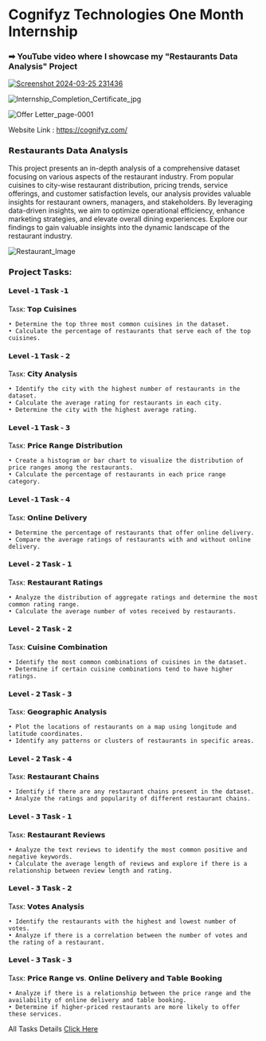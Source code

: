 # Cognifyz Technologies One Month Internship

### ➡ YouTube video where I showcase my "Restaurants Data Analysis" Project 

[![Screenshot 2024-03-25 231436](https://github.com/Saquibtechlotraining/Cognifyz_Technologies_Internship_Project/assets/91885135/4094ff3c-5dec-49d4-9ce0-e209dd7d7765)](https://youtu.be/VDzDvQDl25s?si=N7pGuzK-VVYukFoS)


![Internship_Completion_Certificate_jpg](https://github.com/Saquibtechlotraining/Cognifyz_Technologies_Internship_Project/assets/91885135/2685864e-0b9b-4438-bb62-fdb358f0d666)

![Offer Letter_page-0001](https://github.com/Saquibtechlotraining/Cognifyz_Technologies_Internship_Project/assets/91885135/4b4db1e4-e4d1-43f6-accf-aaef9a94741d)

Website Link : https://cognifyz.com/

### 𝗥𝗲𝘀𝘁𝗮𝘂𝗿𝗮𝗻𝘁𝘀 𝗗𝗮𝘁𝗮 𝗔𝗻𝗮𝗹𝘆𝘀𝗶𝘀
This project presents an in-depth analysis of a comprehensive dataset focusing on various aspects of the restaurant industry. From popular cuisines to city-wise restaurant distribution, pricing trends, service offerings, and customer satisfaction levels, our analysis provides valuable insights for restaurant owners, managers, and stakeholders. By leveraging data-driven insights, we aim to optimize operational efficiency, enhance marketing strategies, and elevate overall dining experiences. Explore our findings to gain valuable insights into the dynamic landscape of the restaurant industry.

![Restaurant_Image](https://github.com/Saquibtechlotraining/Cognifyz_Technologies_Internship_Project/assets/91885135/c0e8d595-7704-4ab4-a7f2-1cb8a8bfc210)

### 𝗣𝗿𝗼𝗷𝗲𝗰𝘁 𝗧𝗮𝘀𝗸𝘀:

#### 𝗟𝗲𝘃𝗲𝗹 -𝟭 𝗧𝗮𝘀𝗸 -𝟭
Tᴀsᴋ: 𝗧𝗼𝗽 𝗖𝘂𝗶𝘀𝗶𝗻𝗲𝘀
     
    • Determine the top three most common cuisines in the dataset.
    • Calculate the percentage of restaurants that serve each of the top cuisines.

#### 𝗟𝗲𝘃𝗲𝗹 -𝟭 𝗧𝗮𝘀𝗸 - 𝟮
Tᴀsᴋ: 𝗖𝗶𝘁𝘆 𝗔𝗻𝗮𝗹𝘆𝘀𝗶𝘀
    
    • Identify the city with the highest number of restaurants in the dataset.
    • Calculate the average rating for restaurants in each city.
    • Determine the city with the highest average rating.

#### 𝗟𝗲𝘃𝗲𝗹 -𝟭 𝗧𝗮𝘀𝗸 - 𝟯
Tᴀsᴋ: 𝗣𝗿𝗶𝗰𝗲 𝗥𝗮𝗻𝗴𝗲 𝗗𝗶𝘀𝘁𝗿𝗶𝗯𝘂𝘁𝗶𝗼𝗻
    
    • Create a histogram or bar chart to visualize the distribution of price ranges among the restaurants.
    • Calculate the percentage of restaurants in each price range category.

#### 𝗟𝗲𝘃𝗲𝗹 -𝟭 𝗧𝗮𝘀𝗸 - 𝟰
Tᴀsᴋ: 𝗢𝗻𝗹𝗶𝗻𝗲 𝗗𝗲𝗹𝗶𝘃𝗲𝗿𝘆

    • Determine the percentage of restaurants that offer online delivery.
    • Compare the average ratings of restaurants with and without online delivery.

#### 𝗟𝗲𝘃𝗲𝗹 - 𝟮 𝗧𝗮𝘀𝗸 - 𝟭
Tᴀsᴋ: 𝗥𝗲𝘀𝘁𝗮𝘂𝗿𝗮𝗻𝘁 𝗥𝗮𝘁𝗶𝗻𝗴𝘀

    • Analyze the distribution of aggregate ratings and determine the most common rating range.
    • Calculate the average number of votes received by restaurants.

#### 𝗟𝗲𝘃𝗲𝗹 - 𝟮 𝗧𝗮𝘀𝗸 -  𝟮 
Tᴀsᴋ: 𝗖𝘂𝗶𝘀𝗶𝗻𝗲 𝗖𝗼𝗺𝗯𝗶𝗻𝗮𝘁𝗶𝗼𝗻

    • Identify the most common combinations of cuisines in the dataset.
    • Determine if certain cuisine combinations tend to have higher ratings.

#### 𝗟𝗲𝘃𝗲𝗹 - 𝟮 𝗧𝗮𝘀𝗸 -  𝟯
Tᴀsᴋ: 𝗚𝗲𝗼𝗴𝗿𝗮𝗽𝗵𝗶𝗰 𝗔𝗻𝗮𝗹𝘆𝘀𝗶𝘀
    
    • Plot the locations of restaurants on a map using longitude and latitude coordinates.
    • Identify any patterns or clusters of restaurants in specific areas.

#### 𝗟𝗲𝘃𝗲𝗹 - 𝟮 𝗧𝗮𝘀𝗸 - 𝟰
Tᴀsᴋ: 𝗥𝗲𝘀𝘁𝗮𝘂𝗿𝗮𝗻𝘁 𝗖𝗵𝗮𝗶𝗻𝘀
    
    • Identify if there are any restaurant chains present in the dataset.
    • Analyze the ratings and popularity of different restaurant chains.

#### 𝗟𝗲𝘃𝗲𝗹 - 𝟯 𝗧𝗮𝘀𝗸 - 𝟭
Tᴀsᴋ: 𝗥𝗲𝘀𝘁𝗮𝘂𝗿𝗮𝗻𝘁 𝗥𝗲𝘃𝗶𝗲𝘄𝘀
    
    • Analyze the text reviews to identify the most common positive and negative keywords.
    • Calculate the average length of reviews and explore if there is a relationship between review length and rating.

#### 𝗟𝗲𝘃𝗲𝗹 - 𝟯 𝗧𝗮𝘀𝗸 - 𝟮 
Tᴀsᴋ: 𝗩𝗼𝘁𝗲𝘀 𝗔𝗻𝗮𝗹𝘆𝘀𝗶𝘀

    • Identify the restaurants with the highest and lowest number of votes.
    • Analyze if there is a correlation between the number of votes and the rating of a restaurant.

#### 𝗟𝗲𝘃𝗲𝗹 - 𝟯 𝗧𝗮𝘀𝗸 - 𝟯
Tᴀsᴋ: 𝗣𝗿𝗶𝗰𝗲 𝗥𝗮𝗻𝗴𝗲 𝘃𝘀. 𝗢𝗻𝗹𝗶𝗻𝗲 𝗗𝗲𝗹𝗶𝘃𝗲𝗿𝘆 𝗮𝗻𝗱 𝗧𝗮𝗯𝗹𝗲 𝗕𝗼𝗼𝗸𝗶𝗻𝗴
    
    • Analyze if there is a relationship between the price range and the availability of online delivery and table booking.
    • Determine if higher-priced restaurants are more likely to offer these services.

All Tasks Details [Click Here](https://github.com/Saquibtechlotraining/Cognifyz_Technologies_Internship_Project/blob/main/Data%20Analysis%20Internship%20Task%20.pdf)
